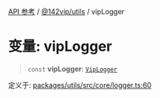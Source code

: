 [API 参考](../wiki/Home) / [@142vip/utils](../wiki/@142vip.utils) / vipLogger

# 变量: vipLogger

> `const` **vipLogger**: [`VipLogger`](../wiki/@142vip.utils.%E7%B1%BB.VipLogger)

定义于: [packages/utils/src/core/logger.ts:60](https://github.com/142vip/core-x/blob/5281e59d2cdd2de59e1ea761d17ed7fe118d1e60/packages/utils/src/core/logger.ts#L60)
